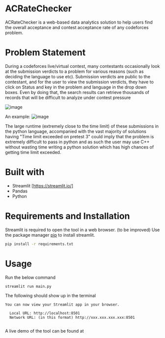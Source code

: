 # ACRateChecker

ACRateChecker is a web-based data analytics solution to help users find the overall acceptance and contest acceptance rate of any codeforces problem.

# Problem Statement

During a codeforces live/virtual contest, many contestants occasionally look at the submission verdicts to a problem for various reasons (such as deciding the language to use etc). Submission verdicts are public to the contestant, and for the user to view the submission verdicts, they have to click on Status and key in the problem and language in the drop down boxes. Even by doing that, the search results can retrieve thousands of records that will be difficult to analyze under contest pressure

![image](https://user-images.githubusercontent.com/100673850/214788853-31e13002-b6e3-44f1-af6a-8bc12a37aee3.png)


An example:
![image](https://user-images.githubusercontent.com/100673850/214785248-08d6bb62-78e6-4e79-adfb-6d48fe8a8603.png)

The large runtime (extremely close to the time limit) of these submissions in the python language, accompanied with the vast majority of solutions having "Time limit exceeded on pretest 3" could imply that the problem is extremely difficult to pass in python and as such the user may use C++ without wasting time writing a python solution which has high chances of getting time limit exceeded.


# Built with

- Streamlit [https://streamlit.io/]
- Pandas
- Python 

# Requirements and Installation

Streamlit is required to open the tool in a web browser. (to be improved)
Use the package manager [pip](https://pip.pypa.io/en/stable/) to install streamlit.

```bash
pip install -r requirements.txt
```

# Usage

Run the below command
```bash
streamlit run main.py
```

The following should show up in the terminal
```
You can now view your Streamlit app in your browser.

  Local URL: http://localhost:8501
  Network URL: (in this format) http://xxx.xxx.xxx.xxx:8501 
  
```

A live demo of the tool can be found at <to be updated>



